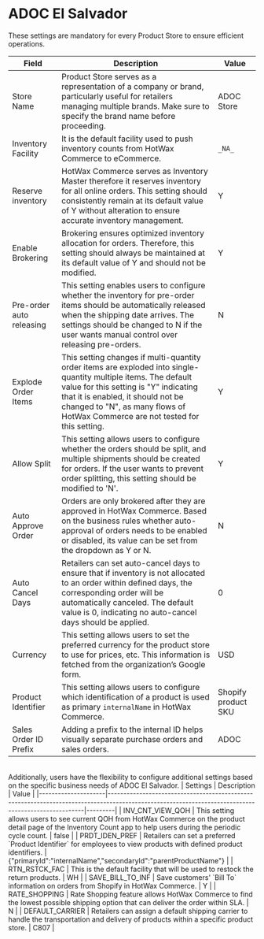# ADOC El Salvador

These settings are mandatory for every Product Store to ensure efficient operations.

| Field                | Description                                                                                                                                                                                      | Value          |
|----------------------|--------------------------------------------------------------------------------------------------------------------------------------------------------------------------------------------------|----------------|
| Store Name           | Product Store serves as a representation of a company or brand, particularly useful for retailers managing multiple brands. Make sure to specify the brand name before proceeding.                 | ADOC Store     |
| Inventory Facility   | It is the default facility used to push inventory counts from HotWax Commerce to eCommerce.                                                                                                   | `_NA_`           |
| Reserve inventory    | HotWax Commerce serves as Inventory Master therefore it reserves inventory for all online orders. This setting should consistently remain at its default value of Y without alteration to ensure accurate inventory management.                    | Y              |
| Enable Brokering     | Brokering ensures optimized inventory allocation for orders. Therefore, this setting should always be maintained at its default value of Y and should not be modified.                             | Y              |
| Pre-order auto releasing | This setting enables users to configure whether the inventory for pre-order items should be automatically released when the shipping date arrives. The settings should be changed to N if the user wants manual control over releasing pre-orders. | N              |
| Explode Order Items  | This setting changes if multi-quantity order items are exploded into single-quantity multiple items. The default value for this setting is "Y" indicating that it is enabled, it should not be changed to "N", as many flows of HotWax Commerce are not tested for this setting. | Y              |
| Allow Split          | This setting allows users to configure whether the orders should be split, and multiple shipments should be created for orders. If the user wants to prevent order splitting, this setting should be modified to 'N'.                            | Y              |
| Auto Approve Order   | Orders are only brokered after they are approved in HotWax Commerce. Based on the business rules whether auto-approval of orders needs to be enabled or disabled, its value can be set from the dropdown as Y or N.                                     | N              |
| Auto Cancel Days     | Retailers can set auto-cancel days to ensure that if inventory is not allocated to an order within defined days, the corresponding order will be automatically canceled. The default value is 0, indicating no auto-cancel days should be applied. | 0              |
| Currency             | This setting allows users to set the preferred currency for the product store to use for prices, etc. This information is fetched from the organization’s Google form.                                     | USD            |
| Product Identifier   | This setting allows users to configure which identification of a product is used as primary `internalName` in HotWax Commerce.                                                                | Shopify product SKU |
| Sales Order ID Prefix | Adding a prefix to the internal ID helps visually separate purchase orders and sales orders.                                                                                                   | ADOC           |

<br>
Additionally, users have the flexibility to configure additional settings based on the specific business needs of ADOC El Salvador.
| Settings            | Description                                                                                                                                        | Value   |
|---------------------|----------------------------------------------------------------------------------------------------------------------------------------------------|---------|
| INV_CNT_VIEW_QOH    | This setting allows users to see current QOH from HotWax Commerce on the product detail page of the Inventory Count app to help users during the periodic cycle count.                                       | false   |
| PRDT_IDEN_PREF      | Retailers can set a preferred `Product Identifier` for employees to view products with defined product identifiers.                                  | {"primaryId":"internalName","secondaryId":"parentProductName"} |
| RTN_RSTCK_FAC       | This is the default facility that will be used to restock the return products.                                                                    | WH      |
| SAVE_BILL_TO_INF    | Save customers' `Bill To` information on orders from Shopify in HotWax Commerce.                                                                  | Y       |
| RATE_SHOPPING       | Rate Shopping feature allows HotWax Commerce to find the lowest possible shipping option that can deliver the order within SLA.                    | N       |
| DEFAULT_CARRIER     | Retailers can assign a default shipping carrier to handle the transportation and delivery of products within a specific product store.              | C807    |

